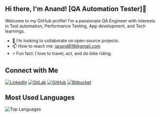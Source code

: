 ## Hi there, I'm Anand! [QA Automation Tester]👋
Welcome to my GitHub profile! I'm a passionate QA Engineer with interests in Test automation, Performance Testing, App development, and Tech learnings.

- 👯 I’m looking to collaborate on open-source projects.
- 📫 How to reach me: [janand819@gmail.com](mailto:janand819@gmail.com)
- ⚡ Fun fact: I love to travel, act, and do bike riding.

## Connect with Me
[![LinkedIn](https://img.shields.io/badge/LinkedIn-blue?style=for-the-badge&logo=linkedin&logoColor=white)](https://www.linkedin.com/in/anand-jeyakumar)
[![GitLab](https://img.shields.io/badge/-GitLab-red?style=for-the-badge&logo=gitlab&logoColor=white)](https://gitlab.com/AnandJeyakumar)
[![GitHub](https://img.shields.io/badge/-GitHub-black?style=for-the-badge&logo=github)](https://github.com/AnandJeyakumar)
[![Bitbucket](https://img.shields.io/badge/-Bitbucket-blue?style=for-the-badge&logo=bitbucket)](https://bitbucket.org/AnandJeyakumar)

## Most Used Languages
![Top Languages](https://github-readme-stats.vercel.app/api/top-langs/?username=AnandJeyakumar&layout=compact&hide=html)
